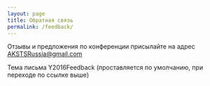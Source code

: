 ```yaml
---
layout: page
title: Обратная связь
permalink: /feedback/
---
```


Отзывы и предложения по конференции присылайте на адрес <a href="mailto:AKSTSRussia@gmail.com?subject=Y2016Feedback">AKSTSRussia@gmail.com</a>

Тема письма Y2016Feedback (проставляется по умолчанию, при переходе по ссылке выше)

